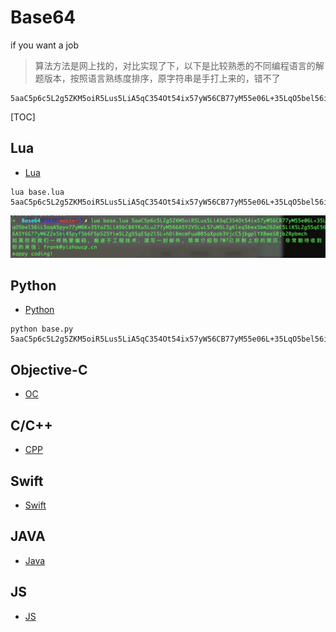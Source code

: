 # Base64
if you want a job

> 算法方法是网上找的，对比实现了下，以下是比较熟悉的不同编程语言的解题版本，按照语言熟练度排序，原字符串是手打上来的，错不了

```
5aaC5p6c5L2g5ZKM5oiR5Lus5LiA5qC354Ot54ix57yW56CB77yM55e06L+35LqO5bel56iL5oqA5pyv77yM6K+35YaZ5LiA5bCB6YKu5Lu277yM566A5Y2V5LuL57uN5L2g6leq5bex5bm26ZmE5LiK5L2g55qE566A5Y6G77yM6Z2e5bi45pyf5b6F5pS25Yiw5L2g55qE5p2l5L+hOiBmcmFua0B5aXpob3VjcC5jbgplYXBweSBjb2Rpbmch
```

[TOC]

## Lua

- [Lua](./base.lua)

```
lua base.lua 5aaC5p6c5L2g5ZKM5oiR5Lus5LiA5qC354Ot54ix57yW56CB77yM55e06L+35LqO5bel56iL5oqA5pyv77yM6K+35YaZ5LiA5bCB6YKu5Lu277yM566A5Y2V5LuL57uN5L2g6leq5bex5bm26ZmE5LiK5L2g55qE566A5Y6G77yM6Z2e5bi45pyf5b6F5pS25Yiw5L2g55qE5p2l5L+hOiBmcmFua0B5aXpob3VjcC5jbgplYXBweSBjb2Rpbmch
```

![lua res](./images/lua.png)

## Python

- [Python](./base.py)

```
python base.py 5aaC5p6c5L2g5ZKM5oiR5Lus5LiA5qC354Ot54ix57yW56CB77yM55e06L+35LqO5bel56iL5oqA5pyv77yM6K+35YaZ5LiA5bCB6YKu5Lu277yM566A5Y2V5LuL57uN5L2g6leq5bex5bm26ZmE5LiK5L2g55qE566A5Y6G77yM6Z2e5bi45pyf5b6F5pS25Yiw5L2g55qE5p2l5L+hOiBmcmFua0B5aXpob3VjcC5jbgplYXBweSBjb2Rpbmch
```



## Objective-C

- [OC](./base.mm)

## C/C++

- [CPP](./base.cpp)

## Swift

- [Swift](./base.swift)

## JAVA

- [Java](./base.java)

## JS

- [JS](./base.js)

